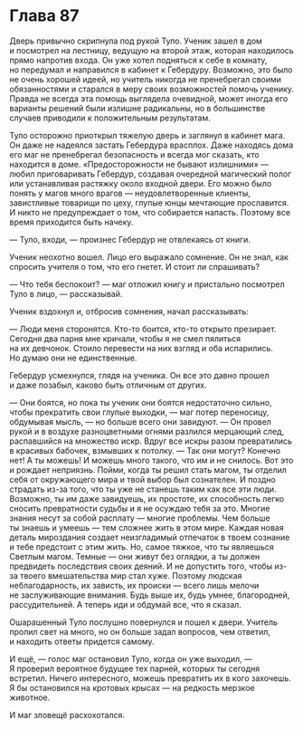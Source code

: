 # Глава 87

Дверь привычно скрипнула под рукой Туло. Ученик зашел в дом и посмотрел на лестницу, ведущую на второй этаж, которая находилось прямо напротив входа. Он уже хотел подняться к себе в комнату, но передумал и направился в кабинет к Гебердуру. Возможно, это было не очень хорошей идеей, но учитель никогда не пренебрегал своими обязанностями и старался в меру своих возможностей помочь ученику. Правда не всегда эта помощь выглядела очевидной, может иногда его варианты решений были излишне радикальны, но в большинстве случаев приводили к положительным результатам.

Туло осторожно приоткрыл тяжелую дверь и заглянул в кабинет мага. Он даже не надеялся застать Гебердура врасплох. Даже находясь дома его маг не пренебрегал безопасность и всегда мог сказать, кто находится в доме. «Предосторожности не бывают излишними» — любил приговаривать Гебердур, создавая очередной магический полог или устанавливая растяжку около входной двери. Его можно было понять у магов много врагов — неудовлетворенные клиенты, завистливые товарищи по цеху, глупые юнцы мечтающие прославится. И никто не предупреждает о том, что собирается напасть. Поэтому все время приходится быть начеку.

— Туло, входи, — произнес Гебердур не отвлекаясь от книги.

Ученик неохотно вошел. Лицо его выражало сомнение. Он не знал, как спросить учителя о том, что его гнетет. И стоит ли спрашивать? 

— Что тебя беспокоит? — маг отложил книгу и пристально посмотрел Туло в лицо, — рассказывай.

Ученик вздохнул и, отбросив сомнения, начал рассказывать:

— Люди меня сторонятся. Кто-то боится, кто-то открыто презирает. Сегодня два парня мне кричали, чтобы я не смел пялиться на их девчонок. Стоило перевести на них взгляд и оба испарились. Но думаю они не единственные.

Гебердур усмехнулся, глядя на ученика. Он все это давно прошел и даже позабыл, каково быть отличным от других. 

— Они боятся, но пока ты ученик они боятся недостаточно сильно, чтобы прекратить свои глупые выходки, — маг потер переносицу, обдумывая мысль, — но больше всего они завидуют. — Он провел рукой и в воздухе разноцветными огнями разлился мерцающий след, распавшийся на множество искр. Вдруг все искры разом превратились в красивых бабочек, взмывших к потолку. — Так они могут? Конечно нет! А ты можешь! И можешь много такого, что им и не снилось. Вот это и рождает неприязнь. Пойми, когда ты решил стать магом, ты отделил себя от окружающего мира и твой выбор был сознателен. И поздно страдать из-за того, что ты уже не станешь таким как все эти люди. Возможно, ты им даже завидуешь, их простоте, их способность легко сносить превратности судьбы и я не осуждаю тебя за это. Многие знания несут за собой расплату — многие проблемы. Чем больше ты знаешь и умеешь — тем сложнее жить в этом мире. Каждая новая деталь мироздания создает неизгладимый отпечаток в твоем сознание и тебе предстоит с этим жить. Но, самое тяжкое, что ты являешься Светлым магом. Темные — они живут без оглядки, а ты должен предвидеть последствия своих деяний. И не допустить того, чтобы из-за твоего вмешательства мир стал хуже. Поэтому людская неблагодарность, их зависть, их происки — всего лишь мелочи не заслуживающие внимания. Будь выше их, будь умнее, благородней, рассудительней. А теперь иди и обдумай все, что я сказал.

Ошарашенный Туло послушно повернулся и пошел к двери. Учитель пролил свет на много, но он больше задал вопросов, чем ответил, и находить ответы придется самому.

И ещё, — голос маг остановил Туло, когда он уже выходил, — Я проверил вероятное будущее тех парней, которых ты сегодня встретил. Ничего интересного, можешь превратить их в кого захочешь. Я бы остановился на кротовых крысах — на редкость мерзкое животное.

И маг зловещё расхохотался.


